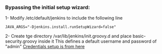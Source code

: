 ### Bypassing the initial setup wizard:
1- Modify /etc/default/jenkins to include the following line 
```
JAVA_ARGS="-Djenkins.install.runSetupWizard=false"
```

2- Create tge directory /var/lib/jenkins/init.groovy.d and place basic-security.groovy inside it 
This defines a default username and password of "admin"
[Credentials setup is from here](https://github.com/geerlingguy/ansible-role-jenkins/issues/50)